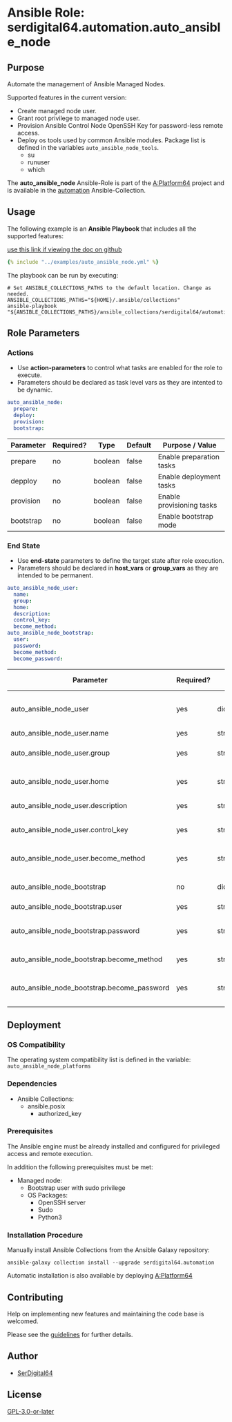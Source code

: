 # Ansible Role: serdigital64.automation.auto_ansible_node

## Purpose

Automate the management of Ansible Managed Nodes.

Supported features in the current version:

- Create managed node user.
- Grant root privilege to managed node user.
- Provision Ansible Control Node OpenSSH Key for password-less remote access.
- Deploy os tools used by common Ansible modules. Package list is defined in the variables `auto_ansible_node_tools`.
  - su
  - runuser
  - which

The **auto_ansible_node** Ansible-Role is part of the [A:Platform64](https://github.com/serdigital64/aplatform64) project and is available in the [automation](https://aplatform64.readthedocs.io/en/latest/collections/automation) Ansible-Collection.

## Usage

The following example is an **Ansible Playbook** that includes all the supported features:

[use this link if viewing the doc on github](https://github.com/aplatform64/automation/blob/main/playbooks/auto_ansible_node.yml)

```yaml
{% include "../examples/auto_ansible_node.yml" %}
```

The playbook can be run by executing:

```shell
# Set ANSIBLE_COLLECTIONS_PATHS to the default location. Change as needed.
ANSIBLE_COLLECTIONS_PATHS="${HOME}/.ansible/collections"
ansible-playbook "${ANSIBLE_COLLECTIONS_PATHS}/ansible_collections/serdigital64/automation/playbooks/auto_ansible_node.yml"
```

## Role Parameters

### Actions

- Use **action-parameters** to control what tasks are enabled for the role to execute.
- Parameters should be declared as task level vars as they are intented to be dynamic.

```yaml
auto_ansible_node:
  prepare:
  deploy:
  provision:
  bootstrap:
```

| Parameter | Required? | Type    | Default | Purpose / Value           |
| --------- | --------- | ------- | ------- | ------------------------- |
| prepare   | no        | boolean | false   | Enable preparation tasks  |
| depploy   | no        | boolean | false   | Enable deployment tasks   |
| provision | no        | boolean | false   | Enable provisioning tasks |
| bootstrap | no        | boolean | false   | Enable bootstrap mode     |

### End State

- Use **end-state** parameters to define the target state after role execution.
- Parameters should be declared in **host_vars** or **group_vars** as they are intended to be permanent.

```yaml
auto_ansible_node_user:
  name:
  group:
  home:
  description:
  control_key:
  become_method:
auto_ansible_node_bootstrap:
  user:
  password:
  become_method:
  become_password:
```

| Parameter                                   | Required? | Type       | Default                  | Purpose / Value                   |
| ------------------------------------------- | --------- | ---------- | ------------------------ | --------------------------------- |
| auto_ansible_node_user                      | yes       | dictionary |                          | Define managed node user details  |
| auto_ansible_node_user.name                 | yes       | string     | `"amnode"`               | User name                         |
| auto_ansible_node_user.group                | yes       | string     | `"amnode"`               | User's primary group              |
| auto_ansible_node_user.home                 | yes       | string     | `"/home/amnode"`         | User's home directory             |
| auto_ansible_node_user.description          | yes       | string     | `"Ansible managed node"` | User description                  |
| auto_ansible_node_user.control_key          | yes       | string     |                          | Full path to the SSH public Key   |
| auto_ansible_node_user.become_method        | yes       | string     | `"sudo"`                 | Ansible become method             |
| auto_ansible_node_bootstrap                 | no        | dictionary |                          | Define bootstrap details          |
| auto_ansible_node_bootstrap.user            | yes       | string     | `"sysadmin"`             | User name                         |
| auto_ansible_node_bootstrap.password        | yes       | string     |                          | User's password (plain or vault)  |
| auto_ansible_node_bootstrap.become_method   | yes       | string     | `"sudo"`                 | Become method                     |
| auto_ansible_node_bootstrap.become_password | yes       | string     |                          | Become password (plain or vault)  |

## Deployment

### OS Compatibility

The operating system compatibility list is defined in the variable: `auto_ansible_node_platforms`

### Dependencies

- Ansible Collections:
  - ansible.posix
    - authorized_key

### Prerequisites

The Ansible engine must be already installed and configured for privileged access and remote execution.

In addition the following prerequisites must be met:

- Managed node:
  - Bootstrap user with sudo privilege
  - OS Packages:
    - OpenSSH server
    - Sudo
    - Python3

### Installation Procedure

Manually install Ansible Collections from the Ansible Galaxy repository:

```shell
ansible-galaxy collection install --upgrade serdigital64.automation
```

Automatic installation is also available by deploying [A:Platform64](https://aplatform64.readthedocs.io/en/latest/#deployment)

## Contributing

Help on implementing new features and maintaining the code base is welcomed.

Please see the [guidelines](https://aplatform64.readthedocs.io/en/latest/contributing/CONTRIBUTING) for further details.

## Author

- [SerDigital64](https://serdigital64.github.io/)

## License

[GPL-3.0-or-later](https://www.gnu.org/licenses/gpl-3.0.txt)
